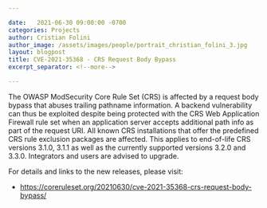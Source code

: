 ```yaml
---

date:   2021-06-30 09:00:00 -0700
categories: Projects
author: Cristian Folini
author_image: /assets/images/people/portrait_christian_folini_3.jpg
layout: blogpost
title: CVE-2021-35368 - CRS Request Body Bypass
excerpt_separator: <!--more-->

---
```


The OWASP ModSecurity Core Rule Set (CRS) is affected by a request body bypass that abuses trailing pathname information. A backend vulnerability can thus be exploited despite being protected with the CRS Web Application Firewall rule set when an application server accepts additional path info as part of the request URI. All known CRS installations that offer the predefined CRS rule exclusion packages are affected. This applies to end-of-life CRS versions 3.1.0, 3.1.1 as well as the currently supported versions 3.2.0 and 3.3.0. Integrators and users are advised to upgrade.

For details and links to the new releases, please visit:
- <https://coreruleset.org/20210630/cve-2021-35368-crs-request-body-bypass/>
